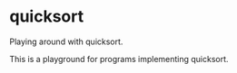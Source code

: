 quicksort
=========

Playing around with quicksort. 

This is a playground for programs implementing quicksort. 
